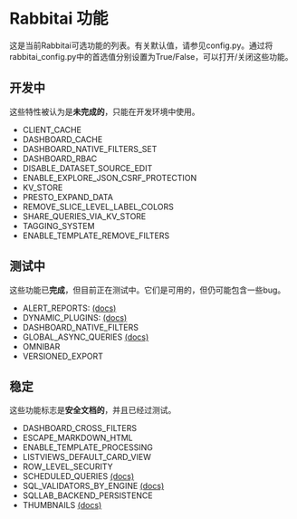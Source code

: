 # Rabbitai 功能
这是当前Rabbitai可选功能的列表。有关默认值，请参见config.py。通过将rabbitai_config.py中的首选值分别设置为True/False，可以打开/关闭这些功能。

## 开发中
这些特性被认为是**未完成的**，只能在开发环境中使用。

- CLIENT_CACHE
- DASHBOARD_CACHE
- DASHBOARD_NATIVE_FILTERS_SET
- DASHBOARD_RBAC
- DISABLE_DATASET_SOURCE_EDIT
- ENABLE_EXPLORE_JSON_CSRF_PROTECTION
- KV_STORE
- PRESTO_EXPAND_DATA
- REMOVE_SLICE_LEVEL_LABEL_COLORS
- SHARE_QUERIES_VIA_KV_STORE
- TAGGING_SYSTEM
- ENABLE_TEMPLATE_REMOVE_FILTERS

## 测试中
这些功能已**完成**，但目前正在测试中。它们是可用的，但仍可能包含一些bug。

- ALERT_REPORTS: [(docs)](https://github.com/pengsongbo2016/rabbitai/docs/installation/alerts-reports)
- DYNAMIC_PLUGINS: [(docs)](https://github.com/pengsongbo2016/rabbitai/docs/installation/running-on-kubernetes)
- DASHBOARD_NATIVE_FILTERS
- GLOBAL_ASYNC_QUERIES [(docs)](https://github.com/pengsongbo2016/rabbitai/blob/master/CONTRIBUTING.md#async-chart-queries)
- OMNIBAR
- VERSIONED_EXPORT

## 稳定
这些功能标志是**安全文档的**，并且已经过测试。

- DASHBOARD_CROSS_FILTERS
- ESCAPE_MARKDOWN_HTML
- ENABLE_TEMPLATE_PROCESSING
- LISTVIEWS_DEFAULT_CARD_VIEW
- ROW_LEVEL_SECURITY
- SCHEDULED_QUERIES [(docs)](https://github.com/pengsongbo2016/rabbitai/docs/installation/alerts-reports)
- SQL_VALIDATORS_BY_ENGINE [(docs)](https://github.com/pengsongbo2016/rabbitai/docs/installation/sql-templating)
- SQLLAB_BACKEND_PERSISTENCE
- THUMBNAILS [(docs)](https://github.com/pengsongbo2016/rabbitai/docs/installation/cache)

